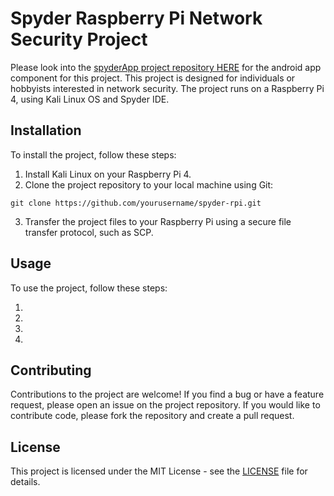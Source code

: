 # Spyder Raspberry Pi Network Security Project

Please look into the [spyderApp project repository HERE](https://github.com/gowriswarupk/spyderApp) for the android app component for this project.
This project is designed for individuals or hobbyists interested in network security. The project runs on a Raspberry Pi 4, using Kali Linux OS and Spyder IDE.

## Installation

To install the project, follow these steps:

1. Install Kali Linux on your Raspberry Pi 4.
2. Clone the project repository to your local machine using Git:

```
git clone https://github.com/yourusername/spyder-rpi.git
```


3. Transfer the project files to your Raspberry Pi using a secure file transfer protocol, such as SCP.

## Usage

To use the project, follow these steps:

1. 
2.
3. 
4. 

## Contributing

Contributions to the project are welcome! If you find a bug or have a feature request, please open an issue on the project repository. If you would like to contribute code, please fork the repository and create a pull request.

## License

This project is licensed under the MIT License - see the [LICENSE](https://github.com/gowriswarupk/spyder-rpi/blob/main/LICENSE) file for details.